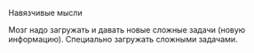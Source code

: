 Навязчивые мысли

Мозг надо загружать и давать новые сложные задачи (новую информацию). 
Специально загружать сложными задачами.